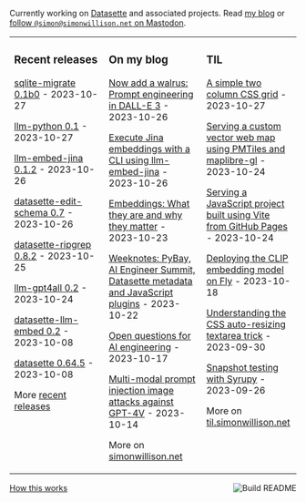Currently working on [Datasette](https://datasette.io/) and associated projects. Read [my blog](https://simonwillison.net/) or <a href="https://fedi.simonwillison.net/@simon">follow `@simon@simonwillison.net` on Mastodon</a>.

<table><tr><td valign="top" width="33%">

### Recent releases
<!-- recent_releases starts -->
[sqlite-migrate 0.1b0](https://github.com/simonw/sqlite-migrate/releases/tag/0.1b0) - 2023-10-27

[llm-python 0.1](https://github.com/simonw/llm-python/releases/tag/0.1) - 2023-10-27

[llm-embed-jina 0.1.2](https://github.com/simonw/llm-embed-jina/releases/tag/0.1.2) - 2023-10-26

[datasette-edit-schema 0.7](https://github.com/simonw/datasette-edit-schema/releases/tag/0.7) - 2023-10-26

[datasette-ripgrep 0.8.2](https://github.com/simonw/datasette-ripgrep/releases/tag/0.8.2) - 2023-10-25

[llm-gpt4all 0.2](https://github.com/simonw/llm-gpt4all/releases/tag/0.2) - 2023-10-24

[datasette-llm-embed 0.2](https://github.com/simonw/datasette-llm-embed/releases/tag/0.2) - 2023-10-08

[datasette 0.64.5](https://github.com/simonw/datasette/releases/tag/0.64.5) - 2023-10-08
<!-- recent_releases ends -->
More [recent releases](https://github.com/simonw/simonw/blob/main/releases.md)
</td><td valign="top" width="34%">

### On my blog
<!-- blog starts -->
[Now add a walrus: Prompt engineering in DALL-E 3](http://simonwillison.net/2023/Oct/26/add-a-walrus/) - 2023-10-26

[Execute Jina embeddings with a CLI using llm-embed-jina](http://simonwillison.net/2023/Oct/26/llm-embed-jina/) - 2023-10-26

[Embeddings: What they are and why they matter](http://simonwillison.net/2023/Oct/23/embeddings/) - 2023-10-23

[Weeknotes: PyBay, AI Engineer Summit, Datasette metadata and JavaScript plugins](http://simonwillison.net/2023/Oct/22/weeknotes/) - 2023-10-22

[Open questions for AI engineering](http://simonwillison.net/2023/Oct/17/open-questions/) - 2023-10-17

[Multi-modal prompt injection image attacks against GPT-4V](http://simonwillison.net/2023/Oct/14/multi-modal-prompt-injection/) - 2023-10-14
<!-- blog ends -->
More on [simonwillison.net](https://simonwillison.net/)
</td><td valign="top" width="33%">

### TIL
<!-- tils starts -->
[A simple two column CSS grid](https://til.simonwillison.net/css/simple-two-column-grid) - 2023-10-27

[Serving a custom vector web map using PMTiles and maplibre-gl](https://til.simonwillison.net/gis/pmtiles) - 2023-10-24

[Serving a JavaScript project built using Vite from GitHub Pages](https://til.simonwillison.net/github-actions/vite-github-pages) - 2023-10-24

[Deploying the CLIP embedding model on Fly](https://til.simonwillison.net/fly/clip-on-fly) - 2023-10-18

[Understanding the CSS auto-resizing textarea trick](https://til.simonwillison.net/css/resizing-textarea) - 2023-09-30

[Snapshot testing with Syrupy](https://til.simonwillison.net/pytest/syrupy) - 2023-09-26
<!-- tils ends -->
More on [til.simonwillison.net](https://til.simonwillison.net/)
</td></tr></table>

<a href="https://github.com/simonw/simonw/actions"><img src="https://github.com/simonw/simonw/workflows/Build%20README/badge.svg" align="right" alt="Build README"></a> <a href="https://simonwillison.net/2020/Jul/10/self-updating-profile-readme/">How this works</a>
